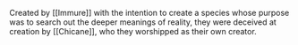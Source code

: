 Created by [[Immure]] with the intention to create a species whose purpose was to search out the deeper meanings of reality, they were deceived at creation by [[Chicane]], who they worshipped as their own creator.